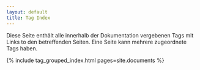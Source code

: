```yaml
---
layout: default
title: Tag Index
---
```


Diese Seite enthält alle innerhalb der Dokumentation vergebenen Tags mit Links to den betreffenden Seiten.
Eine Seite kann mehrere zugeordnete Tags haben.

{% include tag_grouped_index.html pages=site.documents %}
